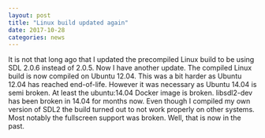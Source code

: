 ```yaml
---
layout: post
title: "Linux build updated again"
date: 2017-10-28
categories: news
---
```

It is not that long ago that I updated the precompiled Linux build to be using SDL 2.0.6 instead of 2.0.5. Now I have another update. The compiled Linux build is now compiled on Ubuntu 12.04. This was a bit harder as Ubuntu 12.04 has reached end-of-life. However it was necessary as Ubuntu 14.04 is semi broken. At least the ubuntu:14.04 Docker image is broken. libsdl2-dev has been broken in 14.04 for months now. Even though I compiled my own version of SDL2 the build turned out to not work properly on other systems. Most notably the fullscreen support was broken. Well, that is now in the past.

